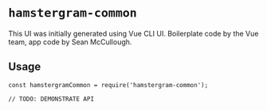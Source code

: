 # `hamstergram-common`

This UI was initially generated using Vue CLI UI. Boilerplate code by the Vue team,
app code by Sean McCullough.

## Usage

```
const hamstergramCommon = require('hamstergram-common');

// TODO: DEMONSTRATE API
```
